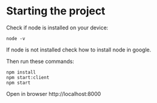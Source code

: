 # Starting the project

Check if node is installed on your device:
```
node -v
```
If node is not installed check how to install node in google.

Then run these commands:
```
npm install
npm start:client
npm start
```

Open in browser http://localhost:8000